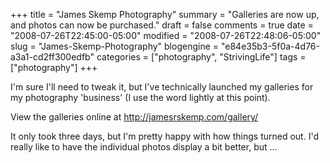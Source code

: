 +++
title = "James Skemp Photography"
summary = "Galleries are now up, and photos can now be purchased."
draft = false
comments = true
date = "2008-07-26T22:45:00-05:00"
modified = "2008-07-26T22:48:06-05:00"
slug = "James-Skemp-Photography"
blogengine = "e84e35b3-5f0a-4d76-a3a1-cd2ff300edfb"
categories = ["photography", "StrivingLife"]
tags = ["photography"]
+++

<p>
I&#39;m sure I&#39;ll need to tweak it, but I&#39;ve technically launched my galleries for my photography &#39;business&#39; (I use the word lightly at this point).
</p>
<p>
View the galleries online at <a href="http://jamesrskemp.com/gallery/">http://jamesrskemp.com/gallery/</a>
</p>
<p>
It only took three days, but I&#39;m pretty happy with how things turned out. I&#39;d really like to have the individual photos display a bit better, but ...
</p>

